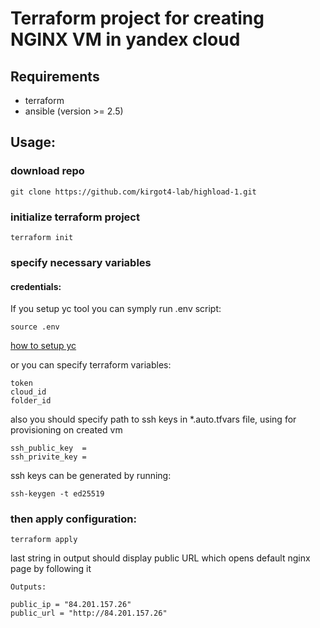 # Terraform project for creating NGINX VM in yandex cloud

## Requirements
- terraform
- ansible (version >= 2.5)


## Usage:

### download repo
```
git clone https://github.com/kirgot4-lab/highload-1.git
```

### initialize terraform project
```
terraform init
```

### specify necessary variables

#### credentials:
If you setup yc tool you can symply run .env script:
```
source .env
```

[how to setup yc](https://cloud.yandex.ru/docs/tutorials/infrastructure-management/terraform-quickstart#get-credentials)

or you can specify terraform variables:

```
token
cloud_id
folder_id
```
also you should specify path to ssh keys in *.auto.tfvars file, using for provisioning on created vm

```
ssh_public_key  = 
ssh_privite_key = 
```

ssh keys can be generated by running:
```
ssh-keygen -t ed25519
```

### then apply configuration:

```
terraform apply
```

last string in output should display public URL which opens default nginx page by following it

```
Outputs:

public_ip = "84.201.157.26"
public_url = "http://84.201.157.26"
```
